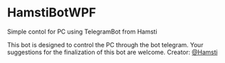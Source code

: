 # HamstiBotWPF
Simple contol for PC using TelegramBot from Hamsti

This bot is designed to control the PC through the bot telegram.
Your suggestions for the finalization of this bot are welcome.
Creator: <a href="https://t.me/Hamsti" rel="nofollow">@Hamsti</a>
